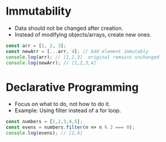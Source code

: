# Immutability
- Data should not be changed after creation.
- Instead of modifying objects/arrays, create new ones.
```js
const arr = [1, 2, 3];
const newArr = [...arr, 4]; // Add element immutably
console.log(arr); // [1,2,3]  original remains unchanged
console.log(newArr); // [1,2,3,4]
```
# Declarative Programming
- Focus on what to do, not how to do it.
- Example: Using filter instead of a for loop.
```js
const numbers = [1,2,3,4,5];
const evens = numbers.filter(n => n % 2 === 0); 
console.log(evens); // [2,4]
```